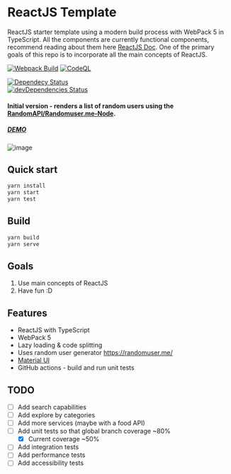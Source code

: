# ReactJS Template

ReactJS starter template using a modern build process with WebPack 5 in TypeScript. All the components are currently functional components, recommend reading about them here [ReactJS Doc](https://reactjs.org/docs/components-and-props.html#function-and-class-components). One of the primary goals of this repo is to incorporate all the main concepts of ReactJS.

[![Webpack Build](https://github.com/NazimHAli/reactjs-template/actions/workflows/nodejs.yml/badge.svg?branch=master)](https://github.com/NazimHAli/reactjs-template/actions/workflows/nodejs.yml)
[![CodeQL](https://github.com/NazimHAli/reactjs-template/actions/workflows/codeql-analysis.yml/badge.svg?branch=master&event=push)](https://github.com/NazimHAli/reactjs-template/actions/workflows/codeql-analysis.yml)

[![Dependecy Status](https://david-dm.org/NazimHAli/reactjs-template.svg)](https://david-dm.org/NazimHAli/reactjs-template)  
[![devDependencies Status](https://david-dm.org/NazimHAli/reactjs-template/dev-status.svg)](https://david-dm.org/NazimHAli/reactjs-template?type=dev)

#### Initial version - renders a list of random users using the [RandomAPI/Randomuser.me-Node](https://github.com/RandomAPI/Randomuser.me-Node).
##### [DEMO](https://reactjs-template-nazimali.vercel.app/)
![image](https://user-images.githubusercontent.com/26750288/134839866-e10ca422-545c-4492-91db-a98159a2fd0c.png)


## Quick start

```bash
yarn install
yarn start
yarn test
```

## Build

```bash
yarn build
yarn serve
```

## Goals

1. Use main concepts of ReactJS
2. Have fun :D

## Features

-   ReactJS with TypeScript
-   WebPack 5
-   Lazy loading & code splitting
-   Uses random user generator https://randomuser.me/
-   [Material UI](https://github.com/mui-org/material-ui)
-   GitHub actions - build and run unit tests

## TODO

-   [ ] Add search capabilities
-   [ ] Add explore by categories
-   [ ] Add more services (maybe with a food API)
-   [ ] Add unit tests so that global branch coverage ~80%
    - [x]  Current coverage ~50%
-   [ ] Add integration tests
-   [ ] Add performance tests
-   [ ] Add accessibility tests
